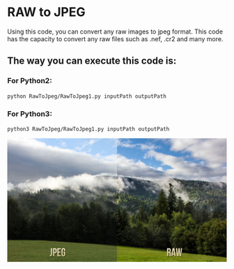 # RAW to JPEG

Using this code, you can convert any raw images to jpeg format. This code has the capacity to convert any raw files such as .nef, .cr2 and many more.

## The way you can execute this code is:

### For Python2:
```
python RawToJpeg/RawToJpeg1.py inputPath outputPath
```

### For Python3:
```
python3 RawToJpeg/RawToJpeg1.py inputPath outputPath
```
![](https://github.com/Rakshars/RawToJpeg/blob/main/JpegRaw.jpg)
